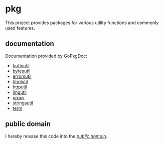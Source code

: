 pkg
===

This project provides packages for various utility functions and commonly used
features.

documentation
-------------

Documentation provided by GoPkgDoc:

   - [bufioutil][]
   - [bytesutil][]
   - [errorsutil][]
   - [htmlutil][]
   - [httputil][]
   - [imgutil][]
   - [proxy][]
   - [stringsutil][]
   - [term][]

[bufioutil]: http://go.pkgdoc.org/github.com/mewkiz/pkg/bufioutil
[bytesutil]: http://go.pkgdoc.org/github.com/mewkiz/pkg/bytesutil
[errorsutil]: http://go.pkgdoc.org/github.com/mewkiz/pkg/errorsutil
[htmlutil]: http://go.pkgdoc.org/github.com/mewkiz/pkg/htmlutil
[httputil]: http://go.pkgdoc.org/github.com/mewkiz/pkg/httputil
[imgutil]: http://go.pkgdoc.org/github.com/mewkiz/pkg/imgutil
[proxy]: http://go.pkgdoc.org/github.com/mewkiz/pkg/proxy
[stringsutil]: http://go.pkgdoc.org/github.com/mewkiz/pkg/stringsutil
[term]: http://go.pkgdoc.org/github.com/mewkiz/pkg/term

public domain
-------------

I hereby release this code into the *[public domain][]*.

[public domain]: https://creativecommons.org/publicdomain/zero/1.0/
